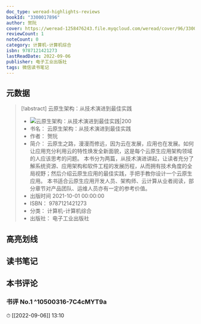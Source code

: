 ```yaml
---
doc_type: weread-highlights-reviews
bookId: "3300017896"
author: 贺阮
cover: https://weread-1258476243.file.myqcloud.com/weread/cover/96/3300017896/t7_3300017896.jpg
reviewCount: 1
noteCount: 0
category: 计算机-计算机综合
isbn: 9787121421273
lastReadDate: 2022-09-06
publisher: 电子工业出版社
tags: 微信读书笔记
---
```


## 元数据

> [!abstract] 云原生架构：从技术演进到最佳实践
> - ![ 云原生架构：从技术演进到最佳实践|200](https://weread-1258476243.file.myqcloud.com/weread/cover/96/3300017896/t7_3300017896.jpg)
> - 书名： 云原生架构：从技术演进到最佳实践
> - 作者： 贺阮
> - 简介： 云原生之路，漫漫而修远，因为云在发展，应用也在发展。如何让应用充分利用云的特性焕发全新面貌，这是每个云原生应用架构领域的人应该思考的问题。 本书分为两篇，从技术演进讲起，让读者充分了解系统资源、应用架构和软件工程的发展历程，从而拥有技术角度的全局视野；然后介绍云原生应用的最佳实践，手把手教你设计一个云原生应用。 本书适合云原生应用开发人员、架构师、云计算从业者阅读，部分章节对产品团队、运维人员亦有一定的参考价值。
> - 出版时间 2021-10-01 00:00:00
> - ISBN： 9787121421273
> - 分类： 计算机-计算机综合
> - 出版社： 电子工业出版社

## 高亮划线

## 读书笔记

## 本书评论

### 书评 No.1  ^10500316-7C4cMYT9a
⏱ [[2022-09-06]]  13:10
